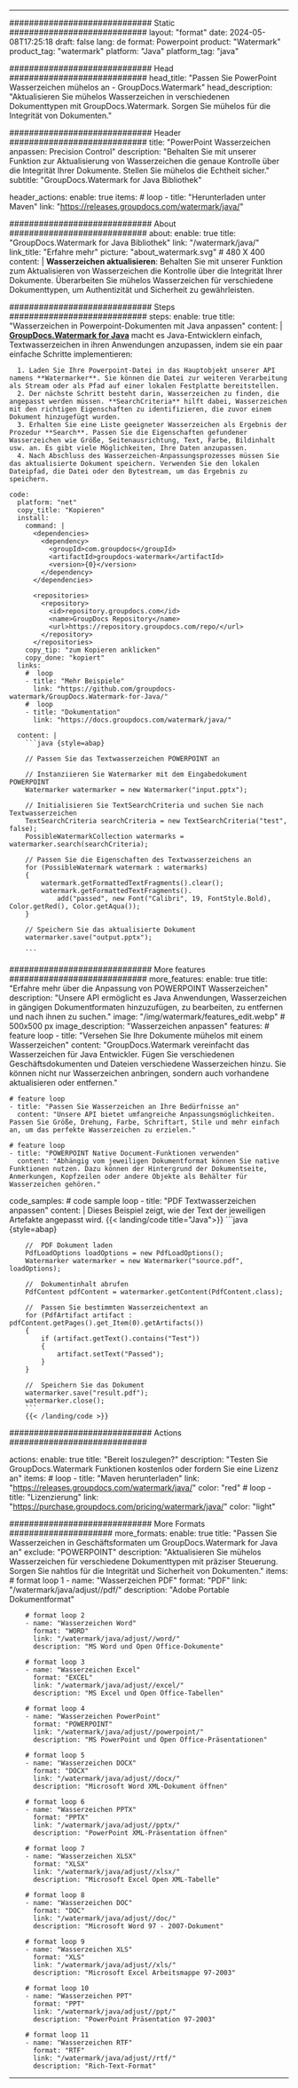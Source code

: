 
---
############################# Static ############################
layout: "format"
date:  2024-05-08T17:25:18
draft: false
lang: de
format: Powerpoint
product: "Watermark"
product_tag: "watermark"
platform: "Java"
platform_tag: "java"

############################# Head ############################
head_title: "Passen Sie PowerPoint Wasserzeichen mühelos an - GroupDocs.Watermark"
head_description: "Aktualisieren Sie mühelos Wasserzeichen in verschiedenen Dokumenttypen mit GroupDocs.Watermark. Sorgen Sie mühelos für die Integrität von Dokumenten."

############################# Header ############################
title: "PowerPoint Wasserzeichen anpassen: Precision Control" 
description: "Behalten Sie mit unserer Funktion zur Aktualisierung von Wasserzeichen die genaue Kontrolle über die Integrität Ihrer Dokumente. Stellen Sie mühelos die Echtheit sicher."
subtitle: "GroupDocs.Watermark for Java Bibliothek" 

header_actions:
  enable: true
  items:
    #  loop
    - title: "Herunterladen unter Maven"
      link: "https://releases.groupdocs.com/watermark/java/"
      
############################# About ############################
about:
    enable: true
    title: "GroupDocs.Watermark for Java Bibliothek"
    link: "/watermark/java/"
    link_title: "Erfahre mehr"
    picture: "about_watermark.svg" # 480 X 400
    content: |
       **Wasserzeichen aktualisieren**: Behalten Sie mit unserer Funktion zum Aktualisieren von Wasserzeichen die Kontrolle über die Integrität Ihrer Dokumente. Überarbeiten Sie mühelos Wasserzeichen für verschiedene Dokumenttypen, um Authentizität und Sicherheit zu gewährleisten.

############################# Steps ############################
steps:
    enable: true
    title: "Wasserzeichen in Powerpoint-Dokumenten mit Java anpassen"
    content: |
      **[GroupDocs.Watermark for Java](https://products.groupdocs.com/watermark/java/)** macht es Java-Entwicklern einfach, Textwasserzeichen in ihren Anwendungen anzupassen, indem sie ein paar einfache Schritte implementieren:
      
      1. Laden Sie Ihre Powerpoint-Datei in das Hauptobjekt unserer API namens **Watermarker**. Sie können die Datei zur weiteren Verarbeitung als Stream oder als Pfad auf einer lokalen Festplatte bereitstellen.
      2. Der nächste Schritt besteht darin, Wasserzeichen zu finden, die angepasst werden müssen. **SearchCriteria** hilft dabei, Wasserzeichen mit den richtigen Eigenschaften zu identifizieren, die zuvor einem Dokument hinzugefügt wurden.
      3. Erhalten Sie eine Liste geeigneter Wasserzeichen als Ergebnis der Prozedur **Search**. Passen Sie die Eigenschaften gefundener Wasserzeichen wie Größe, Seitenausrichtung, Text, Farbe, Bildinhalt usw. an. Es gibt viele Möglichkeiten, Ihre Daten anzupassen.
      4. Nach Abschluss des Wasserzeichen-Anpassungsprozesses müssen Sie das aktualisierte Dokument speichern. Verwenden Sie den lokalen Dateipfad, die Datei oder den Bytestream, um das Ergebnis zu speichern.
   
    code:
      platform: "net"
      copy_title: "Kopieren"
      install:
        command: |
          <dependencies>
            <dependency>
              <groupId>com.groupdocs</groupId>
              <artifactId>groupdocs-watermark</artifactId>
              <version>{0}</version>
            </dependency>
          </dependencies>

          <repositories>
            <repository>
              <id>repository.groupdocs.com</id>
              <name>GroupDocs Repository</name>
              <url>https://repository.groupdocs.com/repo/</url>
            </repository>
          </repositories>
        copy_tip: "zum Kopieren anklicken"
        copy_done: "kopiert"
      links:
        #  loop
        - title: "Mehr Beispiele"
          link: "https://github.com/groupdocs-watermark/GroupDocs.Watermark-for-Java/"
        #  loop
        - title: "Dokumentation"
          link: "https://docs.groupdocs.com/watermark/java/"
          
      content: |
        ```java {style=abap}

        // Passen Sie das Textwasserzeichen POWERPOINT an

        // Instanziieren Sie Watermarker mit dem Eingabedokument POWERPOINT
        Watermarker watermarker = new Watermarker("input.pptx");

        // Initialisieren Sie TextSearchCriteria und suchen Sie nach Textwasserzeichen
        TextSearchCriteria searchCriteria = new TextSearchCriteria("test", false);
        PossibleWatermarkCollection watermarks = watermarker.search(searchCriteria);
        
        // Passen Sie die Eigenschaften des Textwasserzeichens an
        for (PossibleWatermark watermark : watermarks)
        {
            watermark.getFormattedTextFragments().clear();
            watermark.getFormattedTextFragments().
                add("passed", new Font("Calibri", 19, FontStyle.Bold), Color.getRed(), Color.getAqua());
        }

        // Speichern Sie das aktualisierte Dokument
        watermarker.save("output.pptx");
        
        ```            
        
############################# More features ############################
more_features:
  enable: true
  title: "Erfahre mehr über die Anpassung von POWERPOINT Wasserzeichen"
  description: "Unsere API ermöglicht es Java Anwendungen, Wasserzeichen in gängigen Dokumentformaten hinzuzufügen, zu bearbeiten, zu entfernen und nach ihnen zu suchen."
  image: "/img/watermark/features_edit.webp" # 500x500 px
  image_description: "Wasserzeichen anpassen"
  features:
    # feature loop
    - title: "Versehen Sie Ihre Dokumente mühelos mit einem Wasserzeichen"
      content: "GroupDocs.Watermark vereinfacht das Wasserzeichen für Java Entwickler. Fügen Sie verschiedenen Geschäftsdokumenten und Dateien verschiedene Wasserzeichen hinzu. Sie können nicht nur Wasserzeichen anbringen, sondern auch vorhandene aktualisieren oder entfernen."

    # feature loop
    - title: "Passen Sie Wasserzeichen an Ihre Bedürfnisse an"
      content: "Unsere API bietet umfangreiche Anpassungsmöglichkeiten. Passen Sie Größe, Drehung, Farbe, Schriftart, Stile und mehr einfach an, um das perfekte Wasserzeichen zu erzielen."

    # feature loop
    - title: "POWERPOINT Native Document-Funktionen verwenden"
      content: "Abhängig vom jeweiligen Dokumentformat können Sie native Funktionen nutzen. Dazu können der Hintergrund der Dokumentseite, Anmerkungen, Kopfzeilen oder andere Objekte als Behälter für Wasserzeichen gehören."
      
  code_samples:
    # code sample loop
    - title: "PDF Textwasserzeichen anpassen"
      content: |
        Dieses Beispiel zeigt, wie der Text der jeweiligen Artefakte angepasst wird.
        {{< landing/code title="Java">}}
        ```java {style=abap}
        
        //  PDF Dokument laden
        PdfLoadOptions loadOptions = new PdfLoadOptions();
        Watermarker watermarker = new Watermarker("source.pdf", loadOptions);

        //  Dokumentinhalt abrufen
        PdfContent pdfContent = watermarker.getContent(PdfContent.class);

        //  Passen Sie bestimmten Wasserzeichentext an
        for (PdfArtifact artifact : pdfContent.getPages().get_Item(0).getArtifacts())
        {
            if (artifact.getText().contains("Test"))
            {
                artifact.setText("Passed");
            }
        }

        //  Speichern Sie das Dokument
        watermarker.save("result.pdf");
        watermarker.close();
        ```
        {{< /landing/code >}}


############################# Actions ############################

actions:
  enable: true
  title: "Bereit loszulegen?"
  description: "Testen Sie GroupDocs.Watermark Funktionen kostenlos oder fordern Sie eine Lizenz an"
  items:
    #  loop
    - title: "Maven herunterladen"
      link: "https://releases.groupdocs.com/watermark/java/"
      color: "red"
        #  loop
    - title: "Lizenzierung"
      link: "https://purchase.groupdocs.com/pricing/watermark/java/"
      color: "light"


############################# More Formats #####################
more_formats:
    enable: true
    title: "Passen Sie Wasserzeichen in Geschäftsformaten um GroupDocs.Watermark for Java an"
    exclude: "POWERPOINT"
    description: "Aktualisieren Sie mühelos Wasserzeichen für verschiedene Dokumenttypen mit präziser Steuerung. Sorgen Sie nahtlos für die Integrität und Sicherheit von Dokumenten."
    items: 
        # format loop 1
        - name: "Wasserzeichen PDF"
          format: "PDF"
          link: "/watermark/java/adjust//pdf/"
          description: "Adobe Portable Dokumentformat"

        # format loop 2
        - name: "Wasserzeichen Word"
          format: "WORD"
          link: "/watermark/java/adjust//word/"
          description: "MS Word und Open Office-Dokumente"
          
        # format loop 3
        - name: "Wasserzeichen Excel"
          format: "EXCEL"
          link: "/watermark/java/adjust//excel/"
          description: "MS Excel und Open Office-Tabellen"

        # format loop 4
        - name: "Wasserzeichen PowerPoint"
          format: "POWERPOINT"
          link: "/watermark/java/adjust//powerpoint/"
          description: "MS PowerPoint und Open Office-Präsentationen"

        # format loop 5
        - name: "Wasserzeichen DOCX"
          format: "DOCX"
          link: "/watermark/java/adjust//docx/"
          description: "Microsoft Word XML-Dokument öffnen"
          
        # format loop 6
        - name: "Wasserzeichen PPTX"
          format: "PPTX"
          link: "/watermark/java/adjust//pptx/"
          description: "PowerPoint XML-Präsentation öffnen"
          
        # format loop 7
        - name: "Wasserzeichen XLSX"
          format: "XLSX"
          link: "/watermark/java/adjust//xlsx/"
          description: "Microsoft Excel Open XML-Tabelle"

        # format loop 8
        - name: "Wasserzeichen DOC"
          format: "DOC"
          link: "/watermark/java/adjust//doc/"
          description: "Microsoft Word 97 - 2007-Dokument"

        # format loop 9
        - name: "Wasserzeichen XLS"
          format: "XLS"
          link: "/watermark/java/adjust//xls/"
          description: "Microsoft Excel Arbeitsmappe 97-2003"

        # format loop 10
        - name: "Wasserzeichen PPT"
          format: "PPT"
          link: "/watermark/java/adjust//ppt/"
          description: "PowerPoint Präsentation 97-2003"

        # format loop 11
        - name: "Wasserzeichen RTF"
          format: "RTF"
          link: "/watermark/java/adjust//rtf/"
          description: "Rich-Text-Format"

---